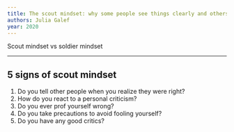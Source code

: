 ```yaml
---
title: The scout mindset: why some people see things clearly and others don't
authors: Julia Galef
year: 2020
---
```


Scout mindset vs soldier mindset

---

## 5 signs of scout mindset 

1. Do you tell other people when you realize they were right?
2. How do you react to a personal criticism?
3. Do you ever prof yourself wrong?
4. Do you take precautions to avoid fooling yourself?
5. Do you have any good critics?
